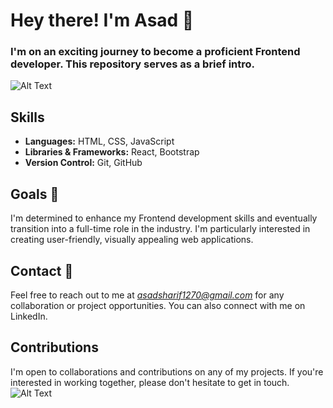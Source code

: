 
# Hey there! I'm Asad 🤝
### I'm on an exciting journey to become a proficient Frontend developer. This repository serves as a brief intro. 
![Alt Text](https://media.giphy.com/media/Vbtc9VG51NtzT1Qnv1/giphy-downsized.gif)

## Skills
- **Languages:** HTML, CSS, JavaScript
- **Libraries & Frameworks:** React, Bootstrap
- **Version Control:** Git, GitHub

## Goals 🚀
I'm determined to enhance my Frontend development skills and eventually transition into a full-time role in the industry. I'm particularly interested in creating user-friendly, visually appealing web applications.

## Contact 📍
Feel free to reach out to me at *asadsharif1270@gmail.com* for any collaboration or project opportunities. You can also connect with me on LinkedIn.

## Contributions
I'm open to collaborations and contributions on any of my projects. If you're interested in working together, please don't hesitate to get in touch.
<br>
![Alt Text](https://media.giphy.com/media/d4zHnLjdy48Cc/giphy.gif)

